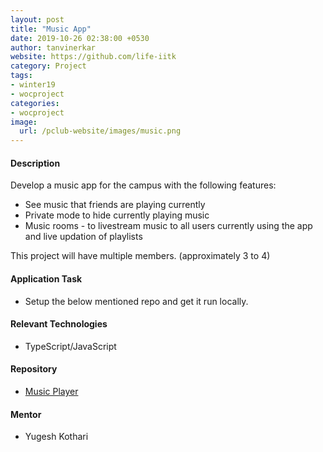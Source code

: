 ```yaml
---
layout: post
title: "Music App"
date: 2019-10-26 02:38:00 +0530
author: tanvinerkar
website: https://github.com/life-iitk
category: Project
tags:
- winter19
- wocproject
categories:
- wocproject
image:
  url: /pclub-website/images/music.png
---
```


#### Description
 
 Develop a music app for the campus with the following features:
 - See music that friends are playing currently
 - Private mode to hide currently playing music
 - Music rooms - to livestream music to all users currently using the app and live updation of playlists
   
This project will have multiple members. (approximately 3 to 4)

#### Application Task
- Setup the below mentioned repo and get it run locally.

#### Relevant Technologies
- TypeScript/JavaScript

#### Repository
- [Music Player](https://github.com/Cloud-Player/web)

#### Mentor
 - Yugesh Kothari
